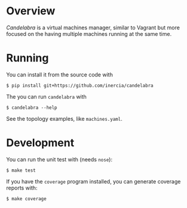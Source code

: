 Overview
========

*Candelabra* is a virtual machines manager, similar to Vagrant but more focused on the having multiple machines running at the same time.

Running
=======

You can install it from the source code with

	$ pip install git+https://github.com/inercia/candelabra

The you can run `candelabra` with

	$ candelabra --help

See the topology examples, like `machines.yaml`.

Development
===========

You can run the unit test with (needs `nose`):

	$ make test

If you have the `coverage` program installed, you can generate coverage reports with:

    $ make coverage